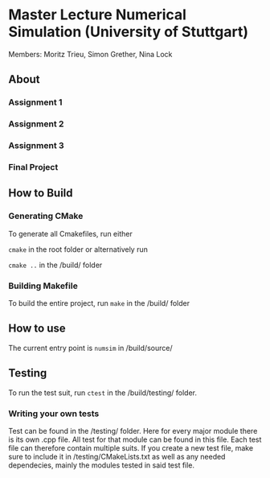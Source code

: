 # Master Lecture Numerical Simulation (University of Stuttgart)
Members: Moritz Trieu, Simon Grether, Nina Lock

## About
### Assignment 1
### Assignment 2
### Assignment 3
### Final Project

## How to Build
### Generating CMake
To generate all Cmakefiles, run either

``cmake`` in the root folder or alternatively run

``cmake ..`` in the /build/ folder

### Building Makefile
To build the entire project, run
``make`` in the /build/ folder

## How to use
The current entry point is ``numsim`` in /build/source/

## Testing
To run the test suit, run ``ctest`` in the /build/testing/ folder.

### Writing your own tests
Test can be found in the /testing/ folder. Here for every major module there is its own .cpp file. 
All test for that module can be found in this file. Each test file can therefore contain multiple suits.
If you create a new test file, make sure to include it in /testing/CMakeLists.txt as well as any needed dependecies,
mainly the modules tested in said test file.
